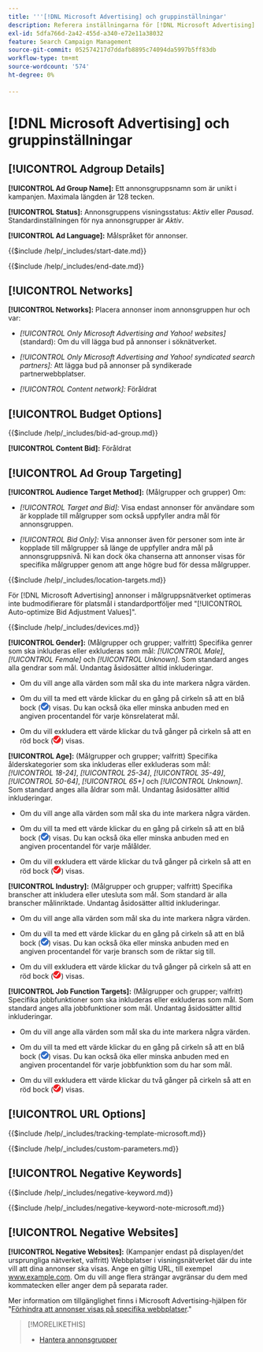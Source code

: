```yaml
---
title: '''[!DNL Microsoft Advertising] och gruppinställningar'
description: Referera inställningarna för [!DNL Microsoft Advertising] annonsgrupper.
exl-id: 5dfa766d-2a42-455d-a340-e72e11a38032
feature: Search Campaign Management
source-git-commit: 052574217d7ddafb8895c74094da5997b5ff83db
workflow-type: tm+mt
source-wordcount: '574'
ht-degree: 0%

---
```


# [!DNL Microsoft Advertising] och gruppinställningar

## [!UICONTROL Adgroup Details]

**[!UICONTROL Ad Group Name]:** Ett annonsgruppsnamn som är unikt i kampanjen. Maximala längden är 128 tecken.

**[!UICONTROL Status]:** Annonsgruppens visningsstatus: *Aktiv* eller *Pausad*. Standardinställningen för nya annonsgrupper är *Aktiv*.

**[!UICONTROL Ad Language]:** Målspråket för annonser.<!-- Which campaign types? Not there for audience image-based ad groups. -->

<!-- **[!UICONTROL Start Date]:** -->

{{$include /help/_includes/start-date.md}}

<!-- **[!UICONTROL End Date]:** -->

{{$include /help/_includes/end-date.md}}

## [!UICONTROL Networks]

**[!UICONTROL Networks]:** Placera annonser inom annonsgruppen hur och var:

* *[!UICONTROL Only Microsoft Advertising and Yahoo! websites]* (standard): Om du vill lägga bud på annonser i söknätverket.

* *[!UICONTROL Only Microsoft Advertising and Yahoo! syndicated search partners]:* Att lägga bud på annonser på syndikerade partnerwebbplatser.

* *[!UICONTROL Content network]:* Föråldrat

## [!UICONTROL Budget Options]

<!-- **[!UICONTROL Bid]:** -->

{{$include /help/_includes/bid-ad-group.md}}

**[!UICONTROL Content Bid]:** Föråldrat

## [!UICONTROL Ad Group Targeting]

**[!UICONTROL Audience Target Method]:** (Målgrupper och grupper) Om:

* *[!UICONTROL Target and Bid]:* Visa endast annonser för användare som är kopplade till målgrupper som också uppfyller andra mål för annonsgruppen.

* *[!UICONTROL Bid Only]:* Visa annonser även för personer som inte är kopplade till målgrupper så länge de uppfyller andra mål på annonsgruppsnivå. Ni kan dock öka chanserna att annonser visas för specifika målgrupper genom att ange högre bud för dessa målgrupper.

<!-- **[!UICONTROL Location Target]:** -->

{{$include /help/_includes/location-targets.md}}

För [!DNL Microsoft Advertising] annonser i målgruppsnätverket optimeras inte budmodifierare för platsmål i standardportföljer med &quot;[!UICONTROL Auto-optimize Bid Adjustment Values]&quot;.

<!-- **[!UICONTROL Devices]:** -->

{{$include /help/_includes/devices.md}}

**[!UICONTROL Gender]:** (Målgrupper och grupper; valfritt) Specifika genrer som ska inkluderas eller exkluderas som mål: *[!UICONTROL Male]*, *[!UICONTROL Female]* och *[!UICONTROL Unknown]*. Som standard anges alla gendrar som mål. Undantag åsidosätter alltid inkluderingar.

* Om du vill ange alla värden som mål ska du inte markera några värden.

* Om du vill ta med ett värde klickar du en gång på cirkeln så att en blå bock (![Inkludera](/help/search-social-commerce/assets/include.png "Inkludera")) visas. Du kan också öka eller minska anbuden med en angiven procentandel för varje könsrelaterat mål.

* Om du vill exkludera ett värde klickar du två gånger på cirkeln så att en röd bock (![Exkludera](/help/search-social-commerce/assets/exclude.png "Exkludera")) visas.

**[!UICONTROL Age]:** (Målgrupper och grupper; valfritt) Specifika ålderskategorier som ska inkluderas eller exkluderas som mål: *[!UICONTROL 18-24]*, *[!UICONTROL 25-34]*, *[!UICONTROL 35-49]*, *[!UICONTROL 50-64]*, *[!UICONTROL 65+]* och *[!UICONTROL Unknown]*. Som standard anges alla åldrar som mål. Undantag åsidosätter alltid inkluderingar.

* Om du vill ange alla värden som mål ska du inte markera några värden.

* Om du vill ta med ett värde klickar du en gång på cirkeln så att en blå bock (![Inkludera](/help/search-social-commerce/assets/include.png "Inkludera")) visas. Du kan också öka eller minska anbuden med en angiven procentandel för varje målålder.

* Om du vill exkludera ett värde klickar du två gånger på cirkeln så att en röd bock (![Exkludera](/help/search-social-commerce/assets/exclude.png "Exkludera")) visas.

**[!UICONTROL Industry]:** (Målgrupper och grupper; valfritt) Specifika branscher att inkludera eller utesluta som mål. Som standard är alla branscher målinriktade. Undantag åsidosätter alltid inkluderingar.

* Om du vill ange alla värden som mål ska du inte markera några värden.

* Om du vill ta med ett värde klickar du en gång på cirkeln så att en blå bock (![Inkludera](/help/search-social-commerce/assets/include.png "Inkludera")) visas. Du kan också öka eller minska anbuden med en angiven procentandel för varje bransch som de riktar sig till.

* Om du vill exkludera ett värde klickar du två gånger på cirkeln så att en röd bock (![Exkludera](/help/search-social-commerce/assets/exclude.png "Exkludera")) visas.

**[!UICONTROL Job Function Targets]:** (Målgrupper och grupper; valfritt) Specifika jobbfunktioner som ska inkluderas eller exkluderas som mål. Som standard anges alla jobbfunktioner som mål. Undantag åsidosätter alltid inkluderingar.

* Om du vill ange alla värden som mål ska du inte markera några värden.

* Om du vill ta med ett värde klickar du en gång på cirkeln så att en blå bock (![Inkludera](/help/search-social-commerce/assets/include.png "Inkludera")) visas. Du kan också öka eller minska anbuden med en angiven procentandel för varje jobbfunktion som du har som mål.

* Om du vill exkludera ett värde klickar du två gånger på cirkeln så att en röd bock (![Exkludera](/help/search-social-commerce/assets/exclude.png "Exkludera")) visas.

## [!UICONTROL URL Options]

<!-- **[!UICONTROL Tracking Template]:** -->

{{$include /help/_includes/tracking-template-microsoft.md}}

<!-- **[!UICONTROL Custom Parameters]:** -->

{{$include /help/_includes/custom-parameters.md}}

## [!UICONTROL Negative Keywords]

<!-- **[!UICONTROL Negative Keywords]:** -->

{{$include /help/_includes/negative-keyword.md}}

<!-- Note for **[!UICONTROL Negative Keywords]:** -->

{{$include /help/_includes/negative-keyword-note-microsoft.md}}

## [!UICONTROL Negative Websites]

**[!UICONTROL Negative Websites]:** (Kampanjer endast på displayen/det ursprungliga nätverket, valfritt) Webbplatser i visningsnätverket där du inte vill att dina annonser ska visas. Ange en giltig URL, till exempel www.example.com. Om du vill ange flera strängar avgränsar du dem med kommatecken eller anger dem på separata rader.

Mer information om tillgänglighet finns i Microsoft Advertising-hjälpen för &quot;[Förhindra att annonser visas på specifika webbplatser](https://help.ads.microsoft.com/#apex/bae/en/14061/0).&quot;

>[!MORELIKETHIS]
>
>* [Hantera annonsgrupper](/help/search-social-commerce/campaign-management/campaigns/ad-group-manage.md)
